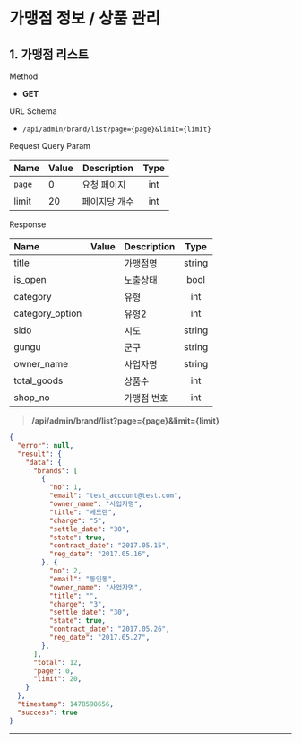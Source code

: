 # 가맹점 정보 / 상품 관리

## 1. 가맹점 리스트

Method
- **GET**

URL Schema
- `/api/admin/brand/list?page={page}&limit={limit}`

Request Query Param

| Name | Value | Description | Type |
| :--- | ----- | ----------- | :--: |
| `page` | 0 | 요청 페이지 | int |
| limit | 20 | 페이지당 개수 | int |

Response

| Name | Value | Description | Type |
| :--- | ----- | ----------- | :--: |
| title |  | 가맹점명 | string |
| is_open |  | 노출상태 | bool |
| category |  | 유형 | int |
| category_option |  | 유형2 | int |
| sido |  | 시도 | string |
| gungu |  | 군구 | string |
| owner_name |  | 사업자명 | string |
| total_goods |  | 상품수 | int |
| shop_no |  | 가맹점 번호 | int |

> **/api/admin/brand/list?page={page}&limit={limit}**

``` json
{
  "error": null,
  "result": {
    "data": {
      "brands": [
        {
          "no": 1,
          "email": "test_account@test.com",
          "owner_name": "사업자명",
          "title": "베드렌",
          "charge": "5",
          "settle_date": "30",
          "state": true,
          "contract_date": "2017.05.15",
          "reg_date": "2017.05.16",
        }, {
          "no": 2,
          "email": "동인동",
          "owner_name": "사업자명",
          "title": "",
          "charge": "3",
          "settle_date": "30",
          "state": true,
          "contract_date": "2017.05.26",
          "reg_date": "2017.05.27",
        },
      ],
      "total": 12,
      "page": 0,
      "limit": 20,
    }
  },
  "timestamp": 1478598656,
  "success": true
}
```
---